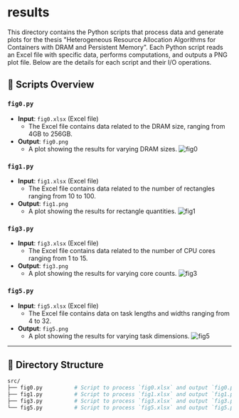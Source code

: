 # results

This directory contains the Python scripts that process data and generate plots for the thesis "Heterogeneous Resource Allocation Algorithms for Containers with DRAM and Persistent Memory". Each Python script reads an Excel file with specific data, performs computations, and outputs a PNG plot file. Below are the details for each script and their I/O operations.

## 📝 Scripts Overview

### `fig0.py`
- **Input**: `fig0.xlsx` (Excel file)
  - The Excel file contains data related to the DRAM size, ranging from 4GB to 256GB.
- **Output**: `fig0.png`
  - A plot showing the results for varying DRAM sizes.
![fig0](https://github.com/user-attachments/assets/f7df5917-a66c-4d2f-a5d3-feda4d1a9a2b)

### `fig1.py`
- **Input**: `fig1.xlsx` (Excel file)
  - The Excel file contains data related to the number of rectangles ranging from 10 to 100.
- **Output**: `fig1.png`
  - A plot showing the results for rectangle quantities.
![fig1](https://github.com/user-attachments/assets/19f135ec-4063-4a20-aeb6-fc97dcee74b0)

### `fig3.py`
- **Input**: `fig3.xlsx` (Excel file)
  - The Excel file contains data related to the number of CPU cores ranging from 1 to 15.
- **Output**: `fig3.png`
  - A plot showing the results for varying core counts.
![fig3](https://github.com/user-attachments/assets/7423b7df-166a-4db5-9a4f-884531ba1b44)

### `fig5.py`
- **Input**: `fig5.xlsx` (Excel file)
  - The Excel file contains data on task lengths and widths ranging from 4 to 32.
- **Output**: `fig5.png`
  - A plot showing the results for varying task dimensions.
![fig5](https://github.com/user-attachments/assets/bc65e3fd-507b-4ea8-9a48-dc9788ff59df)

---

## 📁 Directory Structure

```bash
src/
├── fig0.py          # Script to process `fig0.xlsx` and output `fig0.png`
├── fig1.py          # Script to process `fig1.xlsx` and output `fig1.png`
├── fig3.py          # Script to process `fig3.xlsx` and output `fig3.png`
└── fig5.py          # Script to process `fig5.xlsx` and output `fig5.png`
